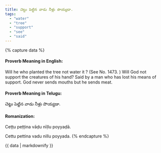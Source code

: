 ```yaml
---
title: చెట్టు పెట్టిన వాడు నీళ్లు పొయ్యడా.
tags:
  - "water"
  - "tree"
  - "support"
  - "see"
  - "said"
---
```


{% capture data %}
#### Proverb Meaning in English:
Will he who planted the tree not water it ?
(See No. 1473. )
Will God not support the creatures of his hand?
Said by a man who has lost his means of support.
God never sends mouths but he sends meat.

#### Proverb Meaning in Telugu:
చెట్టు పెట్టిన వాడు నీళ్లు పొయ్యడా.

#### Romanization:
Ceṭṭu peṭṭina vāḍu nīḷlu poyyaḍā.

Cettu pettina vadu nillu poyyada.
{% endcapture %}

{{ data | markdownify }}

